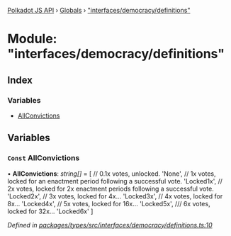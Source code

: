 [Polkadot JS API](../README.md) › [Globals](../globals.md) › ["interfaces/democracy/definitions"](_interfaces_democracy_definitions_.md)

# Module: "interfaces/democracy/definitions"

## Index

### Variables

* [AllConvictions](_interfaces_democracy_definitions_.md#const-allconvictions)

## Variables

### `Const` AllConvictions

• **AllConvictions**: *string[]* = [
  // 0.1x votes, unlocked.
  'None',
  // 1x votes, locked for an enactment period following a successful vote.
  'Locked1x',
  // 2x votes, locked for 2x enactment periods following a successful vote.
  'Locked2x',
  // 3x votes, locked for 4x...
  'Locked3x',
  // 4x votes, locked for 8x...
  'Locked4x',
  // 5x votes, locked for 16x...
  'Locked5x',
  /// 6x votes, locked for 32x...
  'Locked6x'
]

*Defined in [packages/types/src/interfaces/democracy/definitions.ts:10](https://github.com/polkadot-js/api/blob/f145488314/packages/types/src/interfaces/democracy/definitions.ts#L10)*

